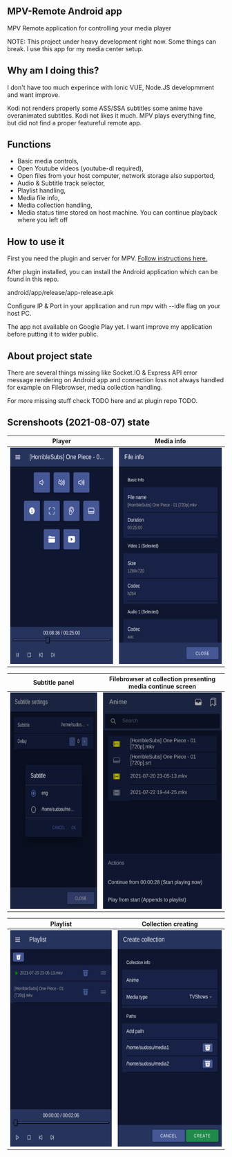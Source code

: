 ## MPV-Remote Android app

MPV Remote application for controlling your media player

NOTE:
This project under heavy development right now. Some things can break. I use this app for my media center setup.

## Why am I doing this?

I don't have too much experince with Ionic VUE, Node.JS developmment and want improve.

Kodi not renders properly some ASS/SSA subtitles some anime have overanimated subtitles. Kodi not likes it much. MPV plays everything fine, but did not find a proper featureful remote app.

## Functions

- Basic media controls,
- Open Youtube videos (youtube-dl required),
- Open files from your host computer, network storage also supported,
- Audio & Subtitle track selector,
- Playlist handling,
- Media file info,
- Media collection handling,
- Media status time stored on host machine. You can continue playback where you left off

## How to use it

First you need the plugin and server for MPV. [Follow instructions here.](https://github.com/husudosu/mpv-remote-node)

After plugin installed, you can install the Android application which can be found in this repo.

android/app/release/app-release.apk

Configure IP & Port in your application and run mpv with --idle flag on your host PC.

The app not available on Google Play yet. I want improve my application before putting it to wider public.

## About project state

There are several things missing like Socket.IO & Express API error message rendering on Android app and connection loss not always handled for example on Filebrowser, media collection handling.

For more missing stuff check TODO here and at plugin repo TODO.

## Screnshoots (2021-08-07) state

|                          Player                          |                           Media info                           |
| :------------------------------------------------------: | :------------------------------------------------------------: |
| <img src="images/player.png" alt="player" height="500"/> | <img src="images/mediainfo.png" alt="mediainfo" height="500"/> |

|                        Subtitle panel                        |     Filebrowser at collection presenting media continue screen     |
| :----------------------------------------------------------: | :----------------------------------------------------------------: |
| <img src="images/subtitle.png" alt="subtitle" height="500"/> | <img src="images/filebrowser.png" alt="filebrowser" height="500"/> |

|                           Playlist                           |                         Collection creating                          |
| :----------------------------------------------------------: | :------------------------------------------------------------------: |
| <img src="images/playlist.png" alt="subtitle" height="500"/> | <img src="images/createcollection.png" alt="subtitle" height="500"/> |
